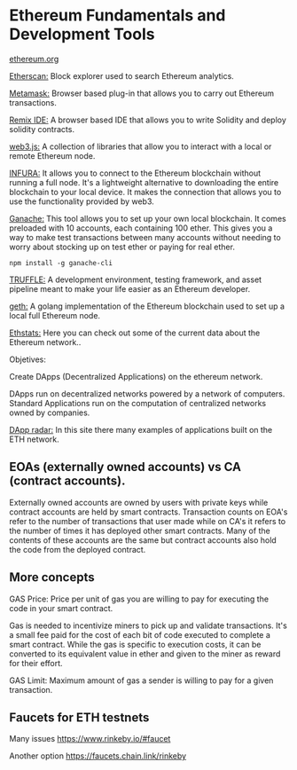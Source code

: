 # Ethereum Fundamentals and Development Tools

<a href="https://ethereum.org/en/">ethereum.org</a>

<a href="https://etherscan.io/">Etherscan:</a> Block explorer used to search Ethereum analytics. 

<a href="https://metamask.io/">Metamask:</a> Browser based plug-in that allows you to carry out Ethereum transactions. 

<a href="https://remix.ethereum.org/#optimize=false&runs=200&evmVersion=null&version=soljson-v0.8.7+commit.e28d00a7.js">Remix IDE:</a> A browser based IDE that allows you to write Solidity and deploy solidity contracts. 

<a href="https://web3js.readthedocs.io/en/v1.7.5/">web3.js:</a> A collection of libraries that allow you to interact with a local or remote Ethereum node. 

<a href="https://infura.io/">INFURA:</a> It allows you to connect to the Ethereum blockchain without running a full node. It's a lightweight alternative to downloading the entire blockchain to your local device. It makes the connection that allows you to use the functionality provided by web3. 

<a href="https://trufflesuite.com/ganache/">Ganache:</a> This tool allows you to set up your own local blockchain. It comes preloaded with 10 accounts, each containing 100 ether. This gives you a way to make test transactions between many accounts without needing to worry about stocking up on test ether or paying for real ether.

<code>npm install -g ganache-cli</code>

<a href="https://trufflesuite.com">TRUFFLE:</a> A development environment, testing framework, and asset pipeline meant to make your life easier as an Ethereum developer. 

<a href="https://geth.ethereum.org/">geth:</a> A golang implementation of the Ethereum blockchain used to set up a local full Ethereum node. 

<a href="https://ethstats.net/">Ethstats:</a> Here you can check out some of the current data about the Ethereum network.. 


Objetives:

Create DApps (Decentralized Applications) on the ethereum network.

DApps run on decentralized networks powered by a network of computers. Standard Applications run on the computation of centralized networks owned by companies.

<a href="https://dappradar.com/">DApp radar:</a> In this site there many examples of applications built on the ETH network. 


## EOAs (externally owned accounts) vs CA (contract accounts).

Externally owned accounts are owned by users with private keys while contract accounts are held by smart contracts. Transaction counts on EOA's refer to the number of transactions that user made while on CA's it refers to the number of times it has deployed other smart contracts. Many of the contents of these accounts are the same but contract accounts also hold the code from the deployed contract.

## More concepts

GAS Price: Price per unit of gas you are willing to pay for executing the code in your smart contract. 

Gas is needed to incentivize miners to pick up and validate transactions. It's a small fee paid for the cost of each bit of code executed to complete a smart contract. While the gas is specific to execution costs, it can be converted to its equivalent value in ether and given to the miner as reward for their effort.

GAS Limit: Maximum amount of gas a sender is willing to pay for a given transaction.



## Faucets for ETH testnets

Many issues
https://www.rinkeby.io/#faucet

Another option
https://faucets.chain.link/rinkeby


